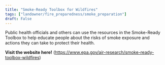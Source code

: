 ```yaml
---
title: "Smoke-Ready Toolbox for Wildfires"
tags: ["landowner/fire_preparedness/smoke_preparation"]
draft: False
---
```


Public health officials and others can use the resources in the Smoke-Ready Toolbox to help educate people about the risks of smoke exposure and actions they can take to protect their health.

**Visit the website here!** (https://www.epa.gov/air-research/smoke-ready-toolbox-wildfires)

